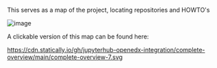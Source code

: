 This serves as a map of the project, locating repositories and HOWTO's

![image](https://user-images.githubusercontent.com/84929/154132940-236bee95-6016-4dff-b1bc-122de1775c8b.png)

A clickable version of this map can be found here:

https://cdn.statically.io/gh/jupyterhub-openedx-integration/complete-overview/main/complete-overview-7.svg
